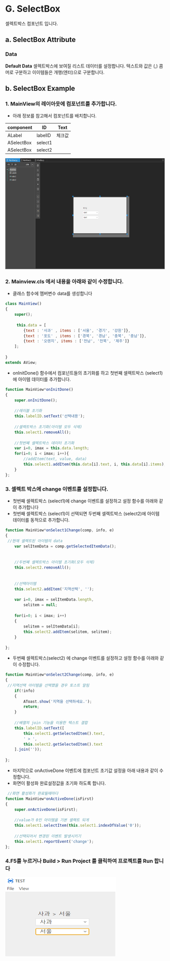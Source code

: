 
#  G. SelectBox
셀렉트박스 컴포넌트 입니다.
## a. SelectBox Attribute
### **Data**<br>
**Default Data** 셀렉트박스에 보여질 리스트 데이터를 설정합니다. 텍스트와 값은 (,) 콤머로 구분하고 이이템들은 개행(엔터)으로 구분합니다.

## b. SelectBox Example

### 1. MainView의 레이아웃에 컴포넌트를 추가합니다.<br>
 
* 아래 정보를 참고해서 컴포넌트를 배치합니다. 

|component|ID|Text|
|------|---|---|
|ALabel|labelID|체크값|
|ASelectBox|select1||
|ASelectBox|select2||

<img src="./img/selectbox1.png" height="350px" width="700px"><br>


### 2. Mainview.cls 에서 내용을 아래와 같이 수정합니다.

* 클래스 함수에 멤버변수 data를 생성합니다

```javascript
class MainView()
{
	super();
	
	 this.data = [ 
        {text : '사과' , items : ['서울', '경기', '강원']}, 
        {text : '포도' , items : ['경북', '경남', '충북', '충남']}, 
        {text : '오렌지', items : ['전남', '전북', '제주']} 
    ];    

}
extends AView;
```

* onInitDone() 함수에서 컴포넌트들의 초기화를 하고 첫번째 셀렉트박스 (select1)에 아이템 데이터를 추가합니다.
```javascript
function MainView*onInitDone()
{
	super.onInitDone();
	
	//레이블 초기화 
    this.labelID.setText('선택내용'); 

    //셀렉트박스 초기화(아이템 모두 삭제) 
    this.select1.removeAll();     

    //첫번째 셀렉트박스 데이터 초기화     
    var i=0, imax = this.data.length; 
    for(i=0; i < imax; i++){ 
        //addItem(text, value, data)     
        this.select1.addItem(this.data[i].text, i, this.data[i].items); 
    } 
};
```
### 3. 셀렉트 박스에 change 이벤트를 설정합니다. 
* 첫번째 셀렉트박스 (select1)에 change 이벤트를 설정하고 설정 함수를 아래와 같이 추가합니다<br>
* 첫번째 셀렉트박스 (select1)이 선택되면 두번째 셀렉트박스 (select2)에 아이템 데이터를 동적으로 추가합니다.

```javascript
function MainView*onSelect1Change(comp, info, e)
{
 //현재 셀렉트된 아이템의 data
    var selItemData = comp.getSelectedItemData();


    //두번째 셀렉트박스 아이템 초기화(모두 삭제)
    this.select2.removeAll(); 


    //선택아이템
    this.select2.addItem('지역선택', '');

    var i=0, imax = selItemData.length, 
        selitem = null;

    for(i=0; i < imax; i++)
    {
        selitem = selItemData[i];
        this.select2.addItem(selitem, selitem);
    }

};
```
* 두번째 셀렉트박스(select2) 에 change 이벤트를 설정하고 설정 함수를 아래와 같이 수정합니다.
```javascript
function MainView*onSelect2Change(comp, info, e)
{
 //지역선택 아이템을 선택했을 경우 토스트 알림
    if(!info)
    {
        AToast.show('지역을 선택하세요.');
        return;
    }

    //배열의 join 기능을 이용한 텍스트 결합
    this.labelID.setText([
        this.select1.getSelectedItem().text,
        ' > ',
        this.select2.getSelectedItem().text
    ].join(''));

};

```

* 마지막으로 onActiveDone 이벤트에 컴포넌트 초기값 설정을 아래 내용과 같이 수정합니다.<br>
* 화면이 활성화 완료설정값을 초기화 하도록 합니다.

```javascript
 //화면 활성화가 완료될때마다 
function MainView*onActiveDone(isFirst)
{
	super.onActiveDone(isFirst);
	
    //value가 0인 아이템을 기본 셀렉트 되게 
    this.select1.selectItem(this.select1.indexOfValue('0'));     

    //선택되어서 변경된 이벤트 발생시키기 
    this.select1.reportEvent('change'); 
};
```

### 4.F5를 누르거나 Build > Run Project 를 클릭하여 프로젝트를 Run 합니다


<img src="./img/selectbox2.png" height="250px" width="350px"><br>
